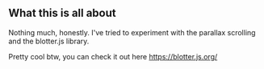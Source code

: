 ## What this is all about

Nothing much, honestly. I've tried to experiment with the parallax scrolling and the blotter.js library.

Pretty cool btw, you can check it out here https://blotter.js.org/
